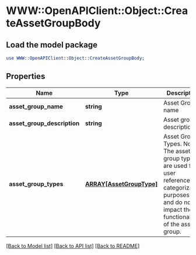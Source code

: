 # WWW::OpenAPIClient::Object::CreateAssetGroupBody

## Load the model package
```perl
use WWW::OpenAPIClient::Object::CreateAssetGroupBody;
```

## Properties
Name | Type | Description | Notes
------------ | ------------- | ------------- | -------------
**asset_group_name** | **string** | Asset Group name | 
**asset_group_description** | **string** | Asset group description | 
**asset_group_types** | [**ARRAY[AssetGroupType]**](AssetGroupType.md) | Asset Group Types. Note: The asset group types are used for user reference and categorization purposes only and do not impact the functionality of the asset group. | 

[[Back to Model list]](../README.md#documentation-for-models) [[Back to API list]](../README.md#documentation-for-api-endpoints) [[Back to README]](../README.md)


